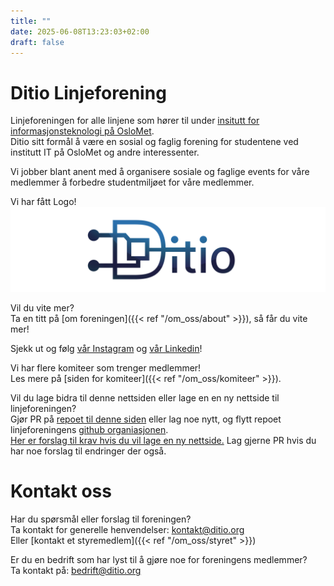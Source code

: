 ```yaml
---
title: ""
date: 2025-06-08T13:23:03+02:00
draft: false
---
```


# Ditio Linjeforening 

Linjeforeningen for alle linjene som hører til under [insitutt for informasjonsteknologi på OsloMet](https://www.oslomet.no/om/tkd/it).\
Ditio sitt formål å være en sosial og faglig forening for studentene ved institutt IT på OsloMet og andre interessenter.

Vi jobber blant anent med å organisere sosiale og faglige events for våre medlemmer å forbedre studentmiljøet for våre medlemmer.

Vi har fått Logo!
![ditio-temp-logo](img/logo-rectangle.png)

Vil du vite mer?\
Ta en titt på [om foreningen]({{< ref "/om_oss/about" >}}), så får du vite mer!

Sjekk ut og følg [vår Instagram](https://www.instagram.com/d.itio/) og [vår Linkedin](https://www.linkedin.com/company/ditio-linjeforening/)!

Vi har flere komiteer som trenger medlemmer!\
Les mere på [siden for komiteer]({{< ref "/om_oss/komiteer" >}}).


Vil du lage bidra til denne nettsiden eller lage en en ny nettside til linjeforeningen?\
Gjør PR på [repoet til denne siden](https://github.com/Ditio-Linjeforeningen/ditio-nettside-hugo) 
eller lag noe nytt, og flytt repoet linjeforeningens [github organiasjonen](https://github.com/Ditio-Linjeforeningen).\
[Her er forslag til krav hvis du vil lage en ny nettside.](https://github.com/Ditio-Linjeforeningen/forslag-til-ny-nettside-krav)
Lag gjerne PR hvis du har noe forslag til endringer der også.

# Kontakt oss

Har du spørsmål eller forslag til foreningen?\
Ta kontakt for generelle henvendelser: [kontakt@ditio.org](mailto:kontakt@ditio.org)\
Eller [kontakt et styremedlem]({{< ref "/om_oss/styret" >}})

Er du en bedrift som har lyst til å gjøre noe for foreningens medlemmer?\
Ta kontakt på: [bedrift@ditio.org](mailto:bedrift@ditio.org)